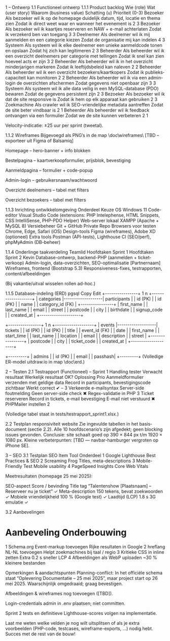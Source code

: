 1 – Ontwerp
1.1 Functioneel ontwerp
1.1.1 Product backlog
Wie (role)	Wat (user story)	Waarom (business value)	Schatting (u)	Prioriteit (0-3)
Bezoeker	Als bezoeker wil ik op de homepage duidelijk datum, tijd, locatie en thema zien	Zodat ik direct weet waar en wanneer het evenement is	2	3
Bezoeker	Als bezoeker wil ik kaartjes reserveren en NAW + e-mail achterlaten	Zodat ik verzekerd ben van toegang	3	3
Deelnemer	Als deelnemer wil ik mij aanmelden en een categorie kiezen	Zodat de organisatie mij kan indelen	4	3
Systeem	Als systeem wil ik elke deelnemer een unieke aanmeldcode tonen en opslaan	Zodat hij zich kan legitimeren	2	3
Beheerder	Als beheerder wil ik een overzicht deelnemers per categorie met tellingen	Zodat ik snel kan zien hoeveel acts er zijn	3	2
Beheerder	Als beheerder wil ik in het overzicht minderjarigen markeren	Zodat ik leeftijdsbeleid kan naleven	2	2
Beheerder	Als beheerder wil ik een overzicht bezoekers/kaartkopers	Zodat ik publieks­capaciteit kan monitoren	2	2
Beheerder	Als beheerder wil ik via een admin-login de overzichten afschermen	Zodat gegevens niet openbaar zijn	3	3
Systeem	Als systeem wil ik alle data veilig in een MySQL-database (PDO) bewaren	Zodat de gegevens persistent zijn	2	3
Bezoeker	Als bezoeker wil ik dat de site responsive is	Zodat ik hem op elk apparaat kan gebruiken	2	3
Zoekmachine	Als crawler wil ik SEO-vriendelijke metadata aantreffen	Zodat de site beter vindbaar is	2	1
Beheerder	Als beheerder wil ik feedback ontvangen via een formulier	Zodat we de site kunnen verbeteren	2	1

Velocity-indicatie: ±25 uur per sprint (tweetal).

1.1.2 Wireframes
Bijgevoegd als PNG’s in de map \doc\wireframes\ [TBD – exporteer uit Figma of Balsamiq]

Homepage – hero-banner + info blokken

Bestelpagina – kaart­verkoop­formulier, prijs­blok, bevestiging

Aanmeldpagina – formulier + code-popup

Admin-login – gebruikersnaam/wachtwoord

Overzicht deelnemers – tabel met filters

Overzicht bezoekers – tabel met filters

1.1.3 Inrichting ontwikkel­omgeving
Onderdeel	Keuze
OS	Windows 11
Code-editor	Visual Studio Code (extensions: PHP Intelephense, HTML Snippets, CSS IntelliSense, PHP-PDO Helper)
Web-server lokaal	XAMPP (Apache + MySQL 8)
Versie­beheer	Git + GitHub Private Repo
Browsers voor testen	Chrome, Edge, Safari (iOS)
Design-tools	Figma (wireframes), Adobe XD (optioneel)
Extra tools	Postman (API-tests), Lighthouse CI (SEO/perf), phpMyAdmin (DB-beheer)

1.1.4 Onderlinge taakverdeling
Teamlid	Hoofd­taken Sprint 1	Hoofd­taken Sprint 2
Kevin	Database-ontwerp, backend-PHP (aanmelden + ticket­verkoop)	Admin-login, data-overzichten, SEO-optimalisatie
[Partnernaam]	Wireframes, frontend (Bootstrap 5.3)	Responsiveness-fixes, test­rapporten, content/afbeeldingen

(Bij vakantie/uitval wisselen rollen ad-hoc.)

1.1.5 Database-indeling (ERD)
pgsql
Copy
Edit
+----------------+     1           n  +-------------------+
|   categories   |-------------------|     participants   |
| id (PK)        |                   | id (PK)            |
| name           |                   | category_id (FK)   |
+----------------+                   | first_name         |
                                     | last_name          |
                                     | email              |
                                     | street             |
                                     | postcode           |
                                     | city               |
                                     | birthdate          |
                                     | signup_code        |
                                     | created_at         |
                                     +--------------------+

+----------------+     1           n  +-------------------+
|   events       |-------------------|  tickets           |
| id (PK)        |                   | id (PK)            |
| title          |                   | event_id (FK)      |
| date           |                   | first_name         |
| start_time     |                   | last_name          |
| location       |                   | email              |
| description    |                   | street             |
+----------------+                   | postcode           |
                                     | city               |
                                     | ticket_code        |
                                     | created_at         |
                                     +--------------------+

+---------+
| admins  |
| id (PK) |
| email   |
| passhash|
+---------+
(Volledige ER-model uitdraw.io in map \doc\erd\.)

2 – Testen
2.1 Testrapport (Functioneel) – Sprint 1
Handling tester	Verwacht resultaat	Werkelijk resultaat	OK?	Oplossing	Prio
Aanmeldformulier verzenden met geldige data	Record in participants, bevestigings­code zichtbaar	Werkt correct	✔	–	3
Verkeerde e-mail­syntax	Server-side foutmelding	Geen server-side check	✖	Regex-validatie in PHP	3
Ticket reserveren	Record in tickets, e-mail bevestiging	E-mail niet verstuurd	✖	PHPMailer instellen	2

(Volledige tabel staat in tests/testrapport_sprint1.xlsx.)

2.2 Testplan responsiviteit website
Zie ingevulde tabellen in het basis­document (sectie 2.2). Alle 10 hoofd­scenario’s zijn afgedekt; geen blocking issues gevonden. Conclusie: site schaalt goed op 390 × 844 px t/m 1920 × 1080 px. Kleine verbeter­punten: [TBD — navbar-hamburger vergroten op iPhone SE].

3 – SEO
3.1 Testplan SEO
Item	Tool	Onderdeel
1	Google Lighthouse	Best Practices & SEO
2	Screaming Frog	Titles, meta-descriptions
3	Mobile-Friendly Test	Mobile usability
4	PageSpeed Insights	Core Web Vitals

Meetresultaten (homepage 25 mei 2025):

SEO-aspect	Score / bevinding
Title tag	“Talentenshow [Plaatsnaam] – Reserveer nu je ticket” ✓
Meta-description	150 tekens, bevat zoek­woorden ✓
Mobiele vriendelijkheid	100 % (Google test) ✓
Laadtijd (LCP)	1.8 s 3G emulatie ✓

3.2 Aanbevelingen
#	Aanbeveling	Onderbouwing
1	Schema.org Event-markup toevoegen	Rijke resultaten in Google
2	hreflang NL-NL toevoegen	Helpt zoekmachines bij taal / regio
3	Kritieke CSS in <head> inline zetten	Extra 0.2 s sneller LCP
4	Afbeeldingen als WebP uploaden	~30 % kleinere bestanden

Opmerkingen & aandachtspunten
Planning-conflict: In het officiële schema staat “Oplevering Documentatie – 25 mei 2025”, maar project start op 26 mei 2025. Waarschijnlijk omgedraaid; graag bevestigen.

Afbeeldingen & wireframes nog toevoegen ([TBD]).

Login-credentials admin in .env plaatsen; niet committen.

Sprint 2 tests en definitieve Lighthouse-scores volgen na implementatie.

Laat me weten welke velden je nog wilt uitsplitsen of als je extra voorbeelden (PHP-code, testcases, wireframe-exports, …) nodig hebt. Succes met de rest van de bouw!

